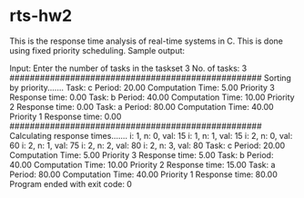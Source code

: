 # rts-hw2
This is the response time analysis of real-time systems in C. This is done using fixed priority scheduling. Sample output:

Input: Enter the number of tasks in the taskset
3
No. of tasks: 3
################################################## Sorting by priority.......
Task: c
Period: 20.00
Computation Time: 5.00 Priority 3
Response time: 0.00
Task: b
Period: 40.00 Computation Time: 10.00 Priority 2
Response time: 0.00
Task: a
Period: 80.00 Computation Time: 40.00 Priority 1
Response time: 0.00
################################################## Calculating response times.......
i: 1, n: 0, val: 15
i: 1, n: 1, val: 15
i: 2, n: 0, val: 60 i: 2, n: 1, val: 75 i: 2, n: 2, val: 80 i: 2, n: 3, val: 80 Task: c
Period: 20.00 Computation Time: 5.00 Priority 3
Response time: 5.00
Task: b
Period: 40.00 Computation Time: 10.00 Priority 2
Response time: 15.00
Task: a
Period: 80.00 Computation Time: 40.00 Priority 1
Response time: 80.00
Program ended with exit code: 0
